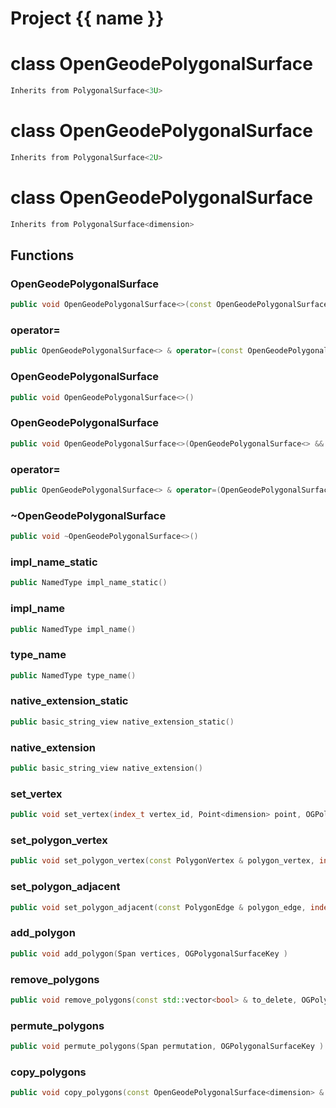 <script setup>
import {useRoute} from 'vitepress'
const {path} = useRoute()
const tokens = path.split('/')
const words = tokens[2].split('-');
for (let i = 0; i < words.length; i++) {
    words[i] = words[i].charAt(0).toUpperCase() + words[i].slice(1);
    words[i] = words[i].replace('geode', 'Geode')
}
const name = words.join('-');
</script>
# Project {{ name }}

# class OpenGeodePolygonalSurface


```cpp
Inherits from PolygonalSurface<3U>
```



# class OpenGeodePolygonalSurface


```cpp
Inherits from PolygonalSurface<2U>
```



# class OpenGeodePolygonalSurface


```cpp
Inherits from PolygonalSurface<dimension>
```



## Functions

### OpenGeodePolygonalSurface

```cpp
public void OpenGeodePolygonalSurface<>(const OpenGeodePolygonalSurface<> & )
```


### operator=

```cpp
public OpenGeodePolygonalSurface<> & operator=(const OpenGeodePolygonalSurface<> & )
```


### OpenGeodePolygonalSurface

```cpp
public void OpenGeodePolygonalSurface<>()
```


### OpenGeodePolygonalSurface

```cpp
public void OpenGeodePolygonalSurface<>(OpenGeodePolygonalSurface<> && other)
```


### operator=

```cpp
public OpenGeodePolygonalSurface<> & operator=(OpenGeodePolygonalSurface<> && other)
```


### ~OpenGeodePolygonalSurface

```cpp
public void ~OpenGeodePolygonalSurface<>()
```


### impl_name_static

```cpp
public NamedType impl_name_static()
```


### impl_name

```cpp
public NamedType impl_name()
```


### type_name

```cpp
public NamedType type_name()
```


### native_extension_static

```cpp
public basic_string_view native_extension_static()
```


### native_extension

```cpp
public basic_string_view native_extension()
```


### set_vertex

```cpp
public void set_vertex(index_t vertex_id, Point<dimension> point, OGPolygonalSurfaceKey )
```


### set_polygon_vertex

```cpp
public void set_polygon_vertex(const PolygonVertex & polygon_vertex, index_t vertex_id, OGPolygonalSurfaceKey )
```


### set_polygon_adjacent

```cpp
public void set_polygon_adjacent(const PolygonEdge & polygon_edge, index_t adjacent_id, OGPolygonalSurfaceKey )
```


### add_polygon

```cpp
public void add_polygon(Span vertices, OGPolygonalSurfaceKey )
```


### remove_polygons

```cpp
public void remove_polygons(const std::vector<bool> & to_delete, OGPolygonalSurfaceKey )
```


### permute_polygons

```cpp
public void permute_polygons(Span permutation, OGPolygonalSurfaceKey )
```


### copy_polygons

```cpp
public void copy_polygons(const OpenGeodePolygonalSurface<dimension> & surface_mesh, OGPolygonalSurfaceKey )
```




